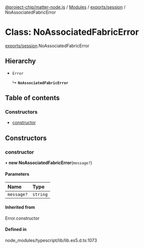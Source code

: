 [@project-chip/matter-node.js](../README.md) / [Modules](../modules.md) / [exports/session](../modules/exports_session.md) / NoAssociatedFabricError

# Class: NoAssociatedFabricError

[exports/session](../modules/exports_session.md).NoAssociatedFabricError

## Hierarchy

- `Error`

  ↳ **`NoAssociatedFabricError`**

## Table of contents

### Constructors

- [constructor](exports_session.NoAssociatedFabricError.md#constructor)

## Constructors

### constructor

• **new NoAssociatedFabricError**(`message?`)

#### Parameters

| Name | Type |
| :------ | :------ |
| `message?` | `string` |

#### Inherited from

Error.constructor

#### Defined in

node_modules/typescript/lib/lib.es5.d.ts:1073
